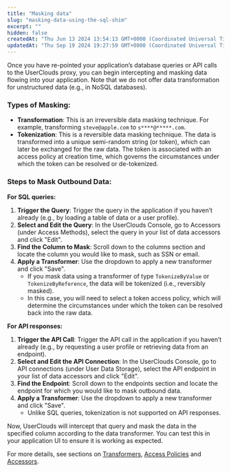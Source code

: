 ```yaml
---
title: "Masking data"
slug: "masking-data-using-the-sql-shim"
excerpt: ""
hidden: false
createdAt: "Thu Jun 13 2024 13:54:13 GMT+0000 (Coordinated Universal Time)"
updatedAt: "Thu Sep 19 2024 19:27:59 GMT+0000 (Coordinated Universal Time)"
---
```

Once you have re-pointed your application’s database queries or API calls to the UserClouds proxy, you can begin intercepting and masking data flowing into your application. Note that we do not offer data transformation for unstructured data (e.g., in NoSQL databases).

### Types of Masking:

- **Transformation**: This is an irreversible data masking technique. For example, transforming `steve@apple.com` to `s****@*****.com`.
- **Tokenization**: This is a reversible data masking technique. The data is transformed into a unique semi-random string (or token), which can later be exchanged for the raw data. The token is associated with an access policy at creation time, which governs the circumstances under which the token can be resolved or de-tokenized.

### Steps to Mask Outbound Data:

**For SQL queries:**

1. **Trigger the Query**: Trigger the query in the application if you haven’t already (e.g., by loading a table of data or a user profile).
2. **Select and Edit the Query**: In the UserClouds Console, go to Accessors (under Access Methods), select the query in your list of data accessors and click "Edit".
3. **Find the Column to Mask**: Scroll down to the columns section and locate the column you would like to mask, such as SSN or email.
4. **Apply a Transformer**: Use the dropdown to apply a new transformer and click "Save".
   - If you mask data using a transformer of type `TokenizeByValue` or `TokenizeByReference`, the data will be tokenized (i.e., reversibly masked).
   - In this case, you will need to select a token access policy, which will determine the circumstances under which the token can be resolved back into the raw data.

**For API responses:**

1. **Trigger the API Call**: Trigger the API call in the application if you haven’t already (e.g., by requesting a user profile or retrieving data from an endpoint).
2. **Select and Edit the API Connection**: In the UserClouds Console, go to API connections (under User Data Storage), select the API endpoint in your list of data accessors and click "Edit".
3. **Find the Endpoint**: Scroll down to the endpoints section and locate the endpoint for which you would like to mask outbound data.
4. **Apply a Transformer**: Use the dropdown to apply a new transformer and click "Save".
   - Unlike SQL queries, tokenization is not supported on API responses.

Now, UserClouds will intercept that query and mask the data in the specified column according to the data transformer. You can test this in your application UI to ensure it is working as expected.

For more details, see sections on [Transformers](https://docs.userclouds.com/docs/transformers-1), [Access Policies](https://docs.userclouds.com/docs/access-policies-1) and [Accessors](https://docs.userclouds.com/docs/accessors-read-apis).
